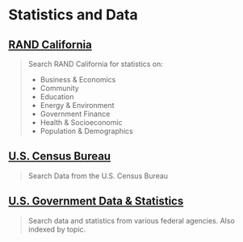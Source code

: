 # Statistics and Data

## [RAND California](http:/summit.csuci.edu:2048/login?url=http://randstatestats.org/)

> Search RAND California for statistics on:
>
> * Business & Economics
> * Community
> * Education
> * Energy & Environment
> * Government Finance
> * Health & Socioeconomic
> * Population & Demographics

## [U.S. Census Bureau](http:/www.census.gov/)

> Search Data from the U.S. Census Bureau

## [U.S. Government Data & Statistics](https://www.usa.gov/statistics)

> Search data and statistics from various federal agencies. Also indexed by topic.




